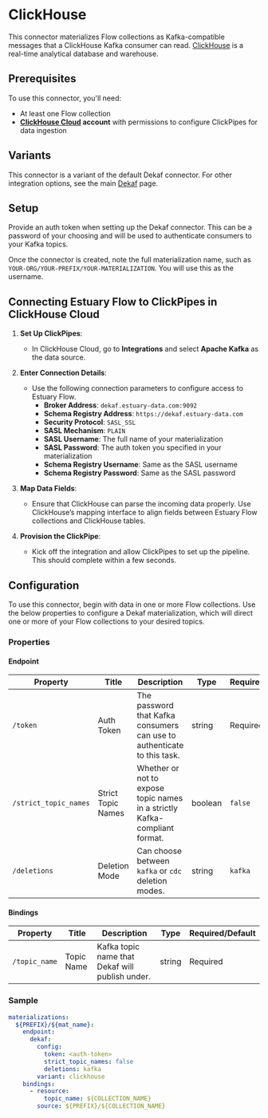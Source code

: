 
# ClickHouse

This connector materializes Flow collections as Kafka-compatible messages that a ClickHouse Kafka consumer can read. [ClickHouse](https://clickhouse.com/) is a real-time analytical database and warehouse.

## Prerequisites

To use this connector, you'll need:

* At least one Flow collection
* **[ClickHouse Cloud](https://clickhouse.com/) account** with permissions to configure ClickPipes for data ingestion

## Variants

This connector is a variant of the default Dekaf connector. For other integration options, see the main [Dekaf](dekaf.md) page.

## Setup

Provide an auth token when setting up the Dekaf connector. This can be a password of your choosing and will be used to authenticate consumers to your Kafka topics.

Once the connector is created, note the full materialization name, such as `YOUR-ORG/YOUR-PREFIX/YOUR-MATERIALIZATION`. You will use this as the username.

## Connecting Estuary Flow to ClickPipes in ClickHouse Cloud

1. **Set Up ClickPipes**:
    - In ClickHouse Cloud, go to **Integrations** and select **Apache Kafka** as the data source.

2. **Enter Connection Details**:
    - Use the following connection parameters to configure access to Estuary Flow.
        * **Broker Address**: `dekaf.estuary-data.com:9092`
        * **Schema Registry Address**: `https://dekaf.estuary-data.com`
        * **Security Protocol**: `SASL_SSL`
        * **SASL Mechanism**: `PLAIN`
        * **SASL Username**: The full name of your materialization
        * **SASL Password**: The auth token you specified in your materialization
        * **Schema Registry Username**: Same as the SASL username
        * **Schema Registry Password**: Same as the SASL password

3. **Map Data Fields**:
    - Ensure that ClickHouse can parse the incoming data properly. Use ClickHouse’s mapping interface to align fields
      between Estuary Flow collections and ClickHouse tables.

4. **Provision the ClickPipe**:
    - Kick off the integration and allow ClickPipes to set up the pipeline. This should complete within a few seconds.

## Configuration

To use this connector, begin with data in one or more Flow collections.
Use the below properties to configure a Dekaf materialization, which will direct one or more of your Flow collections to your desired topics.

### Properties

#### Endpoint

| Property | Title | Description | Type | Required/Default |
| --- | --- | --- | --- | --- |
| `/token` | Auth Token | The password that Kafka consumers can use to authenticate to this task. | string | Required |
| `/strict_topic_names` | Strict Topic Names | Whether or not to expose topic names in a strictly Kafka-compliant format. | boolean | `false` |
| `/deletions` | Deletion Mode | Can choose between `kafka` or `cdc` deletion modes. | string | `kafka` |

#### Bindings

| Property | Title | Description | Type | Required/Default |
| --- | --- | --- | --- | --- |
| `/topic_name` | Topic Name | Kafka topic name that Dekaf will publish under. | string | Required |

### Sample

```yaml
materializations:
  ${PREFIX}/${mat_name}:
    endpoint:
      dekaf:
        config:
          token: <auth-token>
          strict_topic_names: false
          deletions: kafka
        variant: clickhouse
    bindings:
      - resource:
          topic_name: ${COLLECTION_NAME}
        source: ${PREFIX}/${COLLECTION_NAME}
```
